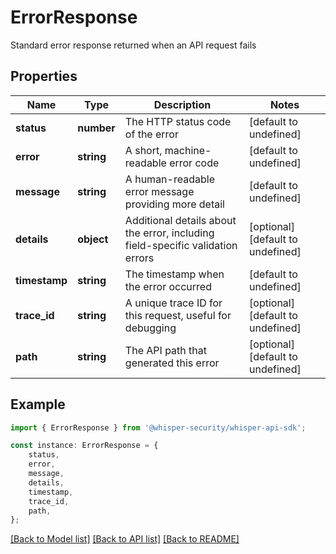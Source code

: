 # ErrorResponse

Standard error response returned when an API request fails

## Properties

Name | Type | Description | Notes
------------ | ------------- | ------------- | -------------
**status** | **number** | The HTTP status code of the error | [default to undefined]
**error** | **string** | A short, machine-readable error code | [default to undefined]
**message** | **string** | A human-readable error message providing more detail | [default to undefined]
**details** | **object** | Additional details about the error, including field-specific validation errors | [optional] [default to undefined]
**timestamp** | **string** | The timestamp when the error occurred | [default to undefined]
**trace_id** | **string** | A unique trace ID for this request, useful for debugging | [optional] [default to undefined]
**path** | **string** | The API path that generated this error | [optional] [default to undefined]

## Example

```typescript
import { ErrorResponse } from '@whisper-security/whisper-api-sdk';

const instance: ErrorResponse = {
    status,
    error,
    message,
    details,
    timestamp,
    trace_id,
    path,
};
```

[[Back to Model list]](../README.md#documentation-for-models) [[Back to API list]](../README.md#documentation-for-api-endpoints) [[Back to README]](../README.md)
